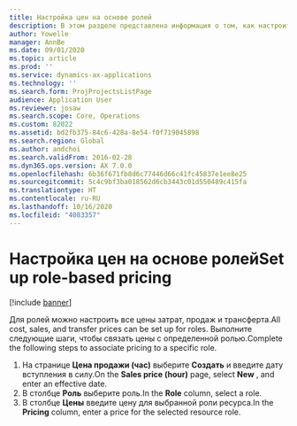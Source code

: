```yaml
---
title: Настройка цен на основе ролей
description: В этом разделе представлена информация о том, как настроить цены для конкретных ролей.
author: Yowelle
manager: AnnBe
ms.date: 09/01/2020
ms.topic: article
ms.prod: ''
ms.service: dynamics-ax-applications
ms.technology: ''
ms.search.form: ProjProjectsListPage
audience: Application User
ms.reviewer: josaw
ms.search.scope: Core, Operations
ms.custom: 82022
ms.assetid: bd2fb375-84c6-428a-8e54-f0f719045898
ms.search.region: Global
ms.author: andchoi
ms.search.validFrom: 2016-02-28
ms.dyn365.ops.version: AX 7.0.0
ms.openlocfilehash: 6b36f671fb8d6c77446d66c41fc45837e1ee8e25
ms.sourcegitcommit: 5c4c9bf3ba018562d6cb3443c01d550489c415fa
ms.translationtype: HT
ms.contentlocale: ru-RU
ms.lasthandoff: 10/16/2020
ms.locfileid: "4083357"
---
```

# <a name="set-up-role-based-pricing"></a><span data-ttu-id="4336a-103">Настройка цен на основе ролей</span><span class="sxs-lookup"><span data-stu-id="4336a-103">Set up role-based pricing</span></span>

[!include [banner](../includes/banner.md)]

<span data-ttu-id="4336a-104">Для ролей можно настроить все цены затрат, продаж и трансферта.</span><span class="sxs-lookup"><span data-stu-id="4336a-104">All cost, sales, and transfer prices can be set up for roles.</span></span> <span data-ttu-id="4336a-105">Выполните следующие шаги, чтобы связать цены с определенной ролью.</span><span class="sxs-lookup"><span data-stu-id="4336a-105">Complete the following steps to associate pricing to a specific role.</span></span>

1. <span data-ttu-id="4336a-106">На странице **Цена продажи (час)** выберите **Создать** и введите дату вступления в силу.</span><span class="sxs-lookup"><span data-stu-id="4336a-106">On the **Sales price (hour)** page, select **New** , and enter an effective date.</span></span>
2. <span data-ttu-id="4336a-107">В столбце **Роль** выберите роль.</span><span class="sxs-lookup"><span data-stu-id="4336a-107">In the **Role** column, select a role.</span></span>
3. <span data-ttu-id="4336a-108">В столбце **Цены** введите цену для выбранной роли ресурса.</span><span class="sxs-lookup"><span data-stu-id="4336a-108">In the **Pricing** column, enter a price for the selected resource role.</span></span>
